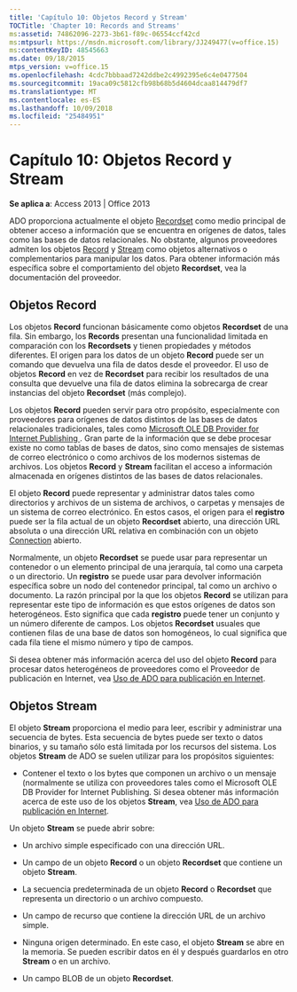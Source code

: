 ```yaml
---
title: 'Capítulo 10: Objetos Record y Stream'
TOCTitle: 'Chapter 10: Records and Streams'
ms:assetid: 74862096-2273-3b61-f89c-06554ccf42cd
ms:mtpsurl: https://msdn.microsoft.com/library/JJ249477(v=office.15)
ms:contentKeyID: 48545663
ms.date: 09/18/2015
mtps_version: v=office.15
ms.openlocfilehash: 4cdc7bbbaad7242ddbe2c4992395e6c4e0477504
ms.sourcegitcommit: 19aca09c5812cfb98b68b5d4604dcaa814479df7
ms.translationtype: MT
ms.contentlocale: es-ES
ms.lasthandoff: 10/09/2018
ms.locfileid: "25484951"
---
```

# <a name="chapter-10-records-and-streams"></a>Capítulo 10: Objetos Record y Stream


**Se aplica a**: Access 2013 | Office 2013

ADO proporciona actualmente el objeto [Recordset](recordset-object-ado.md) como medio principal de obtener acceso a información que se encuentra en orígenes de datos, tales como las bases de datos relacionales. No obstante, algunos proveedores admiten los objetos [Record](record-object-ado.md) y [Stream](stream-object-ado.md) como objetos alternativos o complementarios para manipular los datos. Para obtener información más específica sobre el comportamiento del objeto **Recordset**, vea la documentación del proveedor.

## <a name="records"></a>Objetos Record

Los objetos **Record** funcionan básicamente como objetos **Recordset** de una fila. Sin embargo, los **Records** presentan una funcionalidad limitada en comparación con los **Recordsets** y tienen propiedades y métodos diferentes. El origen para los datos de un objeto **Record** puede ser un comando que devuelva una fila de datos desde el proveedor. El uso de objetos **Record** en vez de **Recordset** para recibir los resultados de una consulta que devuelve una fila de datos elimina la sobrecarga de crear instancias del objeto **Recordset** (más complejo).

Los objetos **Record** pueden servir para otro propósito, especialmente con proveedores para orígenes de datos distintos de las bases de datos relacionales tradicionales, tales como [ Microsoft OLE DB Provider for Internet Publishing ](microsoft-ole-db-provider-for-internet-publishing.md). Gran parte de la información que se debe procesar existe no como tablas de bases de datos, sino como mensajes de sistemas de correo electrónico o como archivos de los modernos sistemas de archivos. Los objetos **Record** y **Stream** facilitan el acceso a información almacenada en orígenes distintos de las bases de datos relacionales.

El objeto **Record** puede representar y administrar datos tales como directorios y archivos de un sistema de archivos, o carpetas y mensajes de un sistema de correo electrónico. En estos casos, el origen para el **registro** puede ser la fila actual de un objeto **Recordset** abierto, una dirección URL absoluta o una dirección URL relativa en combinación con un objeto [Connection](connection-object-ado.md) abierto.

Normalmente, un objeto **Recordset** se puede usar para representar un contenedor o un elemento principal de una jerarquía, tal como una carpeta o un directorio. Un **registro** se puede usar para devolver información específica sobre un nodo del contenedor principal, tal como un archivo o documento. La razón principal por la que los objetos **Record** se utilizan para representar este tipo de información es que estos orígenes de datos son heterogéneos. Esto significa que cada **registro** puede tener un conjunto y un número diferente de campos. Los objetos **Recordset** usuales que contienen filas de una base de datos son homogéneos, lo cual significa que cada fila tiene el mismo número y tipo de campos.

Si desea obtener más información acerca del uso del objeto **Record** para procesar datos heterogéneos de proveedores como el Proveedor de publicación en Internet, vea [Uso de ADO para publicación en Internet](using-ado-for-internet-publishing.md).

## <a name="streams"></a>Objetos Stream

El objeto **Stream** proporciona el medio para leer, escribir y administrar una secuencia de bytes. Esta secuencia de bytes puede ser texto o datos binarios, y su tamaño sólo está limitada por los recursos del sistema. Los objetos **Stream** de ADO se suelen utilizar para los propósitos siguientes:

  - Contener el texto o los bytes que componen un archivo o un mensaje (normalmente se utiliza con proveedores tales como el Microsoft OLE DB Provider for Internet Publishing. Si desea obtener más información acerca de este uso de los objetos **Stream**, vea [Uso de ADO para publicación en Internet](using-ado-for-internet-publishing.md).

Un objeto **Stream** se puede abrir sobre:

  - Un archivo simple especificado con una dirección URL.

  - Un campo de un objeto **Record** o un objeto **Recordset** que contiene un objeto **Stream**.

  - La secuencia predeterminada de un objeto **Record** o **Recordset** que representa un directorio o un archivo compuesto.

  - Un campo de recurso que contiene la dirección URL de un archivo simple.

  - Ninguna origen determinado. En este caso, el objeto **Stream** se abre en la memoria. Se pueden escribir datos en él y después guardarlos en otro **Stream** o en un archivo.

  - Un campo BLOB de un objeto **Recordset**.

